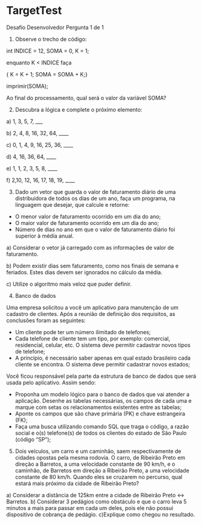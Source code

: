 # TargetTest

Desafio Desenvolvedor
Pergunta 1 de 1
1) Observe o trecho de código:

int INDICE = 12, SOMA = 0, K = 1;

enquanto K < INDICE faça

{ K = K + 1; SOMA = SOMA + K;}

imprimir(SOMA);


Ao final do processamento, qual será o valor da variável SOMA?


2) Descubra a lógica e complete o próximo elemento:

a) 1, 3, 5, 7, ___

b) 2, 4, 8, 16, 32, 64, ____

c) 0, 1, 4, 9, 16, 25, 36, ____

d) 4, 16, 36, 64, ____

e) 1, 1, 2, 3, 5, 8, ____

f) 2,10, 12, 16, 17, 18, 19, ____


3) Dado um vetor que guarda o valor de faturamento diário de uma distribuidora de todos os dias de um ano, faça um programa, na linguagem que desejar, que calcule e retorne:

- O menor valor de faturamento ocorrido em um dia do ano;
- O maior valor de faturamento ocorrido em um dia do ano;
- Número de dias no ano em que o valor de faturamento diário foi superior à média anual.

a) Considerar o vetor já carregado com as informações de valor de faturamento.

b) Podem existir dias sem faturamento, como nos finais de semana e feriados. Estes dias devem ser ignorados no cálculo da média.

c) Utilize o algoritmo mais veloz que puder definir.


4) Banco de dados

Uma empresa solicitou a você um aplicativo para manutenção de um cadastro de clientes. Após a reunião de definição dos requisitos, as conclusões foram as seguintes:

- Um cliente pode ter um número ilimitado de telefones;
- Cada telefone de cliente tem um tipo, por exemplo: comercial, residencial, celular, etc. O sistema deve permitir cadastrar novos tipos de telefone;
- A princípio, é necessário saber apenas em qual estado brasileiro cada cliente se encontra. O sistema deve permitir cadastrar novos estados;

Você ficou responsável pela parte da estrutura de banco de dados que será usada pelo aplicativo. Assim sendo:

- Proponha um modelo lógico para o banco de dados que vai atender a aplicação. Desenhe as tabelas necessárias, os campos de cada uma e marque com setas os relacionamentos existentes entre as tabelas;
- Aponte os campos que são chave primária (PK) e chave estrangeira (FK);
- Faça uma busca utilizando comando SQL que traga o código, a razão social e o(s) telefone(s) de todos os clientes do estado de São Paulo (código “SP”);


5) Dois veículos, um carro e um caminhão, saem respectivamente de cidades opostas pela mesma rodovia. O carro, de Ribeirão Preto em direção a Barretos, a uma velocidade constante de 90 km/h, e o caminhão, de Barretos em direção a Ribeirão Preto, a uma velocidade constante de 80 km/h. Quando eles se cruzarem no percurso, qual estará mais próximo da cidade de Ribeirão Preto?

a) Considerar a distância de 125km entre a cidade de Ribeirão Preto <-> Barretos.
b) Considerar 3 pedágios como obstáculo e que o carro leva 5 minutos a mais para passar em cada um deles, pois ele não possui dispositivo de cobrança de pedágio.
c)Explique como chegou no resultado.
